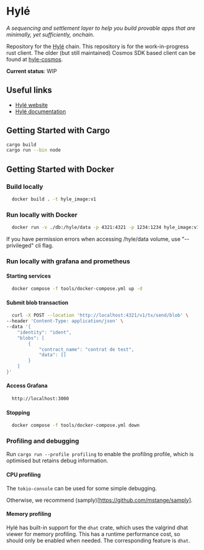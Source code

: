 # Hylé

_A sequencing and settlement layer to help you build provable apps that are minimally, yet sufficiently, onchain._

Repository for the [Hylé](https://hyle.eu) chain. This repository is for the work-in-progress rust client.
The older (but still maintained) Cosmos SDK based client can be found at [hyle-cosmos](https://github.com/Hyle-org/hyle-cosmos).

**Current status**: WIP

## Useful links

- [Hylé website](https://www.hyle.eu/)
- [Hylé documentation](https://docs.hyle.eu)

## Getting Started with Cargo

```bash
cargo build
cargo run --bin node

```

## Getting Started with Docker

### Build locally

```bash
  docker build . -t hyle_image:v1

```

### Run locally with Docker

```bash
  docker run -v ./db:/hyle/data -p 4321:4321 -p 1234:1234 hyle_image:v1
```

If you have permission errors when accessing /hyle/data volume, use "--privileged" cli flag.

### Run locally with grafana and prometheus

#### Starting services

```bash
  docker compose -f tools/docker-compose.yml up -d
```

#### Submit blob transaction

```bash
  curl -X POST --location 'http://localhost:4321/v1/tx/send/blob' \
--header 'Content-Type: application/json' \
--data '{
    "identity": "ident",
    "blobs": [
        {
            "contract_name": "contrat de test",
            "data": []
        }
    ]
}'
```

#### Access Grafana

```bash
  http://localhost:3000
```

#### Stopping

```bash
  docker compose -f tools/docker-compose.yml down
```

### Profiling and debugging

Run `cargo run --profile profiling` to enable the profiling profile, which is optimised but retains debug information.

#### CPU profiling

The `tokio-console` can be used for some simple debugging.

Otherwise, we recommend (samply)[https://github.com/mstange/samply].

#### Memory profiling

Hylé has built-in support for the `dhat` crate, which uses the valgrind dhat viewer for memory profiling.
This has a runtime performance cost, so should only be enabled when needed. The corresponding feature is `dhat`.
